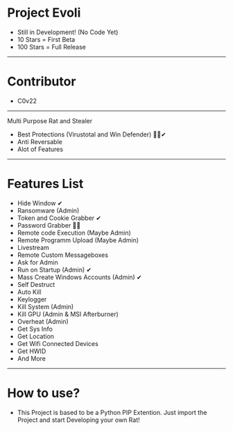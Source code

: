 # Project Evoli
* Still in Development! (No Code Yet)
* 10 Stars = First Beta
* 100 Stars = Full Release
-------------------
# Contributor
* C0v22
--------------------
Multi Purpose Rat and Stealer
- Best Protections (Virustotal and Win Defender) 🤷‍♂️✔
- Anti Reversable
- Alot of Features
---------------------------
# Features List
* Hide Window ✔
* Ransomware (Admin)
* Token and Cookie Grabber ✔
* Password Grabber 🤷‍♂️
* Remote code Execution (Maybe Admin)
* Remote Programm Upload (Maybe Admin)
* Livestream
* Remote Custom Messageboxes
* Ask for Admin 
* Run on Startup (Admin) ✔
* Mass Create Windows Accounts (Admin) ✔
* Self Destruct 
* Auto Kill
* Keylogger
* Kill System (Admin)
* Kill GPU (Admin & MSI Afterburner)
* Overheat (Admin)
* Get Sys Info
* Get Location
* Get Wifi Connected Devices
* Get HWID 
* And More
-------------------------
# How to use?
* This Project is based to be a Python PIP Extention. Just import the Project and start Developing your own Rat!
